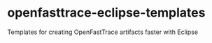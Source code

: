 # openfasttrace-eclipse-templates
Templates for creating OpenFastTrace artifacts faster with Eclipse
